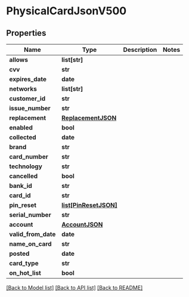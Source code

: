 # PhysicalCardJsonV500

## Properties
Name | Type | Description | Notes
------------ | ------------- | ------------- | -------------
**allows** | **list[str]** |  | 
**cvv** | **str** |  | 
**expires_date** | **date** |  | 
**networks** | **list[str]** |  | 
**customer_id** | **str** |  | 
**issue_number** | **str** |  | 
**replacement** | [**ReplacementJSON**](ReplacementJSON.md) |  | 
**enabled** | **bool** |  | 
**collected** | **date** |  | 
**brand** | **str** |  | 
**card_number** | **str** |  | 
**technology** | **str** |  | 
**cancelled** | **bool** |  | 
**bank_id** | **str** |  | 
**card_id** | **str** |  | 
**pin_reset** | [**list[PinResetJSON]**](PinResetJSON.md) |  | 
**serial_number** | **str** |  | 
**account** | [**AccountJSON**](AccountJSON.md) |  | 
**valid_from_date** | **date** |  | 
**name_on_card** | **str** |  | 
**posted** | **date** |  | 
**card_type** | **str** |  | 
**on_hot_list** | **bool** |  | 

[[Back to Model list]](../README.md#documentation-for-models) [[Back to API list]](../README.md#documentation-for-api-endpoints) [[Back to README]](../README.md)


